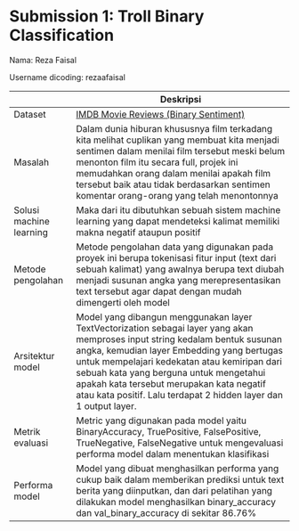 # Submission 1: Troll Binary Classification
Nama: Reza Faisal

Username dicoding: rezaafaisal

| | Deskripsi |
| ----------- | ----------- |
| Dataset | [IMDB Movie Reviews (Binary Sentiment)](https://www.kaggle.com/datasets/thedevastator/imdb-large-movie-review-dataset-binary-sentiment) |
| Masalah | Dalam dunia hiburan khususnya film terkadang kita melihat cuplikan yang membuat kita menjadi sentimen dalam menilai film tersebut meski belum menonton film itu secara full, projek ini memudahkan orang dalam menilai apakah film tersebut baik atau tidak berdasarkan sentimen komentar orang-orang yang telah menontonnya |
| Solusi machine learning | Maka dari itu dibutuhkan sebuah sistem machine learning yang dapat mendeteksi kalimat memiliki makna negatif ataupun positif |
| Metode pengolahan | Metode pengolahan data yang digunakan pada proyek ini berupa tokenisasi fitur input (text dari sebuah kalimat) yang awalnya berupa text diubah menjadi susunan angka yang merepresentasikan text tersebut agar dapat dengan mudah dimengerti oleh model |
| Arsitektur model | Model yang dibangun menggunakan layer TextVectorization sebagai layer yang akan memproses input string kedalam bentuk susunan angka, kemudian layer Embedding yang bertugas untuk mempelajari kedekatan atau kemiripan dari sebuah kata yang berguna untuk mengetahui apakah kata tersebut merupakan kata negatif atau kata positif. Lalu terdapat 2 hidden layer dan 1 output layer. |
| Metrik evaluasi | Metric yang digunakan pada model yaitu BinaryAccuracy, TruePositive, FalsePositive, TrueNegative, FalseNegative untuk mengevaluasi performa model dalam menentukan klasifikasi|
| Performa model | Model yang dibuat menghasilkan performa yang cukup baik dalam memberikan prediksi untuk text berita yang diinputkan, dan dari pelatihan yang dilakukan model menghasilkan binary_accuracy dan val_binary_accuracy di sekitar 86.76% |